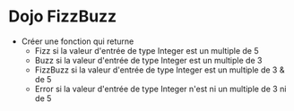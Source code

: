 # Dojo FizzBuzz

* Créer une fonction qui returne
    * Fizz si la valeur d'entrée de type Integer est un multiple de 5
    * Buzz si la valeur d'entrée de type Integer est un multiple de 3
    * FizzBuzz si la valeur d'entrée de type Integer est un multiple de 3 & de 5
    * Error si la valeur d'entrée de type Integer n'est ni un multiple de 3 ni de 5
